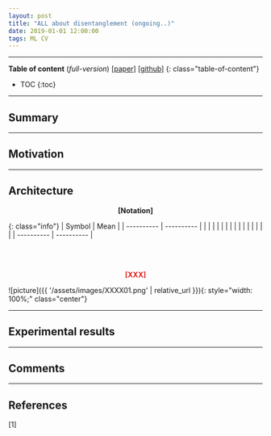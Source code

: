 ```yaml
---
layout: post
title: "ALL about disentanglement (ongoing..)"
date: 2019-01-01 12:00:00
tags: ML CV
---
```


<!--more-->

---

**Table of content** (*full-version*)
[[paper]]() [[github]]()
{: class="table-of-content"}
* TOC
{:toc}

---

## Summary

---

## Motivation

---

## Architecture


<p align="center" style="font-weight: bold;">
[Notation]
</p>

{: class="info"}
| Symbol | Mean |
| ---------- | ---------- |
|  |  |
|  |  |
|  |  |
|  |  |
|  |  |
| ---------- | ---------- |

<br/>



<br/>
<p align="center" style="color: #e01f1f; font-weight: bold;">[XXX]</p>
![picture]({{ '/assets/images/XXXX01.png' | relative_url }}){: style="width: 100%;" class="center"}
<br/>

---
  
## Experimental results

---

## Comments

---

## References

[1] 
